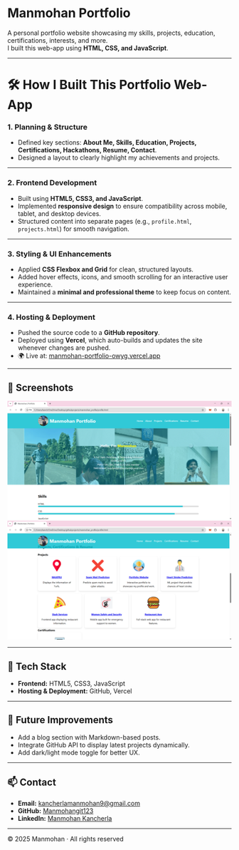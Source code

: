 # Manmohan Portfolio

A personal portfolio website showcasing my skills, projects, education, certifications, interests, and more.  
I built this web-app using **HTML, CSS, and JavaScript**.  

---

# 🛠️ How I Built This Portfolio Web-App

### 1. Planning & Structure
- Defined key sections: **About Me, Skills, Education, Projects, Certifications, Hackathons, Resume, Contact**.  
- Designed a layout to clearly highlight my achievements and projects.  

---

### 2. Frontend Development
- Built using **HTML5, CSS3, and JavaScript**.  
- Implemented **responsive design** to ensure compatibility across mobile, tablet, and desktop devices.  
- Structured content into separate pages (e.g., `profile.html`, `projects.html`) for smooth navigation.  

---

### 3. Styling & UI Enhancements
- Applied **CSS Flexbox and Grid** for clean, structured layouts.  
- Added hover effects, icons, and smooth scrolling for an interactive user experience.  
- Maintained a **minimal and professional theme** to keep focus on content.  

---

### 4. Hosting & Deployment
- Pushed the source code to a **GitHub repository**.  
- Deployed using **Vercel**, which auto-builds and updates the site whenever changes are pushed.  
- 🌍 Live at: [manmohan-portfolio-owyg.vercel.app](https://manmohan-portfolio-owyg.vercel.app)  

---

## 📸 Screenshots

![Portfolio Screenshot 1](image-2.png)  
![Portfolio Screenshot 2](image-1.png)  

---

## 📌 Tech Stack
- **Frontend:** HTML5, CSS3, JavaScript  
- **Hosting & Deployment:** GitHub, Vercel  

---

## 🚀 Future Improvements
- Add a blog section with Markdown-based posts.  
- Integrate GitHub API to display latest projects dynamically.  
- Add dark/light mode toggle for better UX.  

---

## 📫 Contact
- **Email:** kancherlamanmohan9@gmail.com  
- **GitHub:** [Manmohangit123](https://github.com/Manmohangit123)  
- **LinkedIn:** [Manmohan Kancherla](https://www.linkedin.com/in/manmohan-kancherla/)  

---

© 2025 Manmohan · All rights reserved


